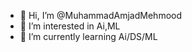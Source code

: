 - 👋 Hi, I’m @MuhammadAmjadMehmood
- 👀 I’m interested in Ai,ML
-  🌱 I’m currently learning Ai/DS/ML


<!---
MuhammadAmjadMehmood/MuhammadAmjadMehmood is a ✨ special ✨ repository because its `README.md` (this file) appears on your GitHub profile.
You can click the Preview link to take a look at your changes.
--->
